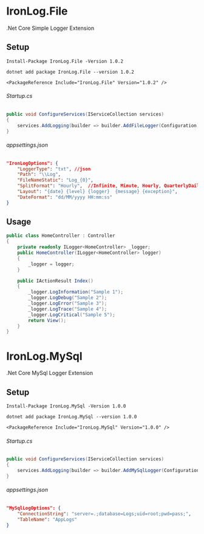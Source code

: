 # IronLog.File

.Net Core Simple Logger Extension

## Setup

`Install-Package IronLog.File -Version 1.0.2`

`dotnet add package IronLog.File --version 1.0.2`

`<PackageReference Include="IronLog.File" Version="1.0.2" />`

######  Startup.cs
```csharp
public void ConfigureServices(IServiceCollection services)
{
    services.AddLogging(builder => builder.AddFileLogger(Configuration));
}
```
######  appsettings.json
```json
"IronLogOptions": {
    "LoggerType": "txt", //json 
    "Path": "\\Log",
    "FileNameStatic": "Log_{0}",
    "SplitFormat": "Hourly",  //Infinite, Minute, Hourly, QuarterlyDaily, HalfDay, Daily, Weekly, Monthly
    "Layout": "{date} {level} {logger}  {message} {exception}",
    "DateFormat": "dd/MM/yyyy HH:mm:ss" 
}
```


## Usage
```csharp
public class HomeController : Controller
{
    private readonly ILogger<HomeController> _logger; 
    public HomeController(ILogger<HomeController> logger)
    {
        _logger = logger;
    }

    public IActionResult Index()
    {
        _logger.LogInformation("Sample 1");
        _logger.LogDebug("Sample 2");
        _logger.LogError("Sample 3");
        _logger.LogTrace("Sample 4");
        _logger.LogCritical("Sample 5");
        return View();
    } 
}
```


# IronLog.MySql

.Net Core MySql Logger Extension

## Setup

`Install-Package IronLog.MySql -Version 1.0.0`

`dotnet add package IronLog.MySql --version 1.0.0`

`<PackageReference Include="IronLog.MySql" Version="1.0.0" />`

######  Startup.cs
```csharp
public void ConfigureServices(IServiceCollection services)
{
    services.AddLogging(builder => builder.AddMySqlLogger(Configuration));
}
```
######  appsettings.json
```json
"MySqlLogOptions": {
    "ConnectionString": "server=.;database=Logs;uid=root;pwd=pass;",
    "TableName": "AppLogs"
}
```


